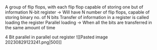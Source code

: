A group of flip flops, with each flip flop capable of storing one but of information
N-bit register -> Will have N number of flip flops, capable of storing binary no. of N bits
Transfer of information in a register is called loading the register
Parallel loading -> When all the bits are transferred in the same amount of time

4 Bit parallel in parallel out register
![[Pasted image 20230829123241.png|500]]
